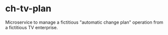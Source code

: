 # ch-tv-plan
Microservice to manage a fictitious  "automatic change plan" operation from a fictitious TV enterprise.

